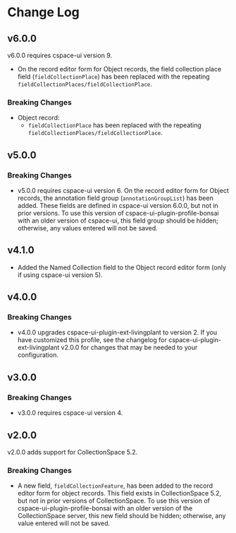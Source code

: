 # Change Log

## v6.0.0

v6.0.0 requires cspace-ui version 9.

- On the record editor form for Object records, the field collection place field (`fieldCollectionPlace`) has been replaced with the repeating `fieldCollectionPlaces/fieldCollectionPlace`.

### Breaking Changes

- Object record:
  - `fieldCollectionPlace` has been replaced with the repeating `fieldCollectionPlaces/fieldCollectionPlace`.

## v5.0.0

### Breaking Changes

- v5.0.0 requires cspace-ui version 6. On the record editor form for Object records, the annotation field group (`annotationGroupList`) has been added. These fields are defined in cspace-ui version 6.0.0, but not in prior versions. To use this version of cspace-ui-plugin-profile-bonsai with an older version of cspace-ui, this field group should be hidden; otherwise, any values entered will not be saved.

## v4.1.0

- Added the Named Collection field to the Object record editor form (only if using cspace-ui version 5).

## v4.0.0

### Breaking Changes

- v4.0.0 upgrades cspace-ui-plugin-ext-livingplant to version 2. If you have customized this profile, see the changelog for cspace-ui-plugin-ext-livingplant v2.0.0 for changes that may be needed to your configuration.

## v3.0.0

### Breaking Changes

- v3.0.0 requires cspace-ui version 4.

## v2.0.0

v2.0.0 adds support for CollectionSpace 5.2.

### Breaking Changes

- A new field, `fieldCollectionFeature`, has been added to the record editor form for object records. This field exists in CollectionSpace 5.2, but not in prior versions of CollectionSpace. To use this version of cspace-ui-plugin-profile-bonsai with an older version of the CollectionSpace server, this new field should be hidden; otherwise, any value entered will not be saved.
